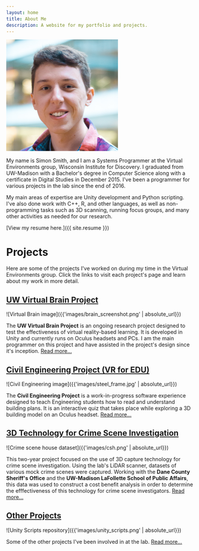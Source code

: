 ```yaml
---
layout: home
title: About Me
description: A website for my portfolio and projects.
---
```


<img src="images\headshot_crop_3_medium.png" alt="Simon Smith" width="300"/>

My name is Simon Smith, and I am a Systems Programmer at the Virtual Environments group, Wisconsin Institute for Discovery. I graduated from UW-Madison with a Bachelor's degree in Computer Science along with a certificate in Digital Studies in December 2015. I've been a programmer for various projects in the lab since the end of 2016.

My main areas of expertise are Unity development and Python scripting. I've also done work with C++, R, and other languages, as well as non-programming tasks such as 3D scanning, running focus groups, and many other activities as needed for our research.

[View my resume here.]({{ site.resume }})

# Projects

Here are some of the projects I've worked on during my time in the Virtual Environments group. Click the links to visit each project's page and learn about my work in more detail.

## [UW Virtual Brain Project](pages/VirtualBrain.html)

![Virtual Brain image]({{'images/brain_screenshot.png' | absolute_url}}) 

The **UW Virtual Brain Project** is an ongoing research project designed to test the effectiveness of virtual reality-based learning. It is developed in Unity and currently runs on Oculus headsets and PCs. I am the main programmer on this project and have assisted in the project's design since it's inception. [Read more...](pages/VirtualBrain.html)

## [Civil Engineering Project (VR for EDU)](pages/CivilEngineering.html)

![Civil Engineering image]({{'images/steel_frame.jpg' | absolute_url}})

The **Civil Engineering Project** is a work-in-progress software experience designed to teach Engineering students how to read and understand building plans. It is an interactive quiz that takes place while exploring a 3D building model on an Oculus headset. [Read more...](pages/CivilEngineering.html)

## [3D Technology for Crime Scene Investigation](pages/3DCSI.html)

![Crime scene house dataset]({{'images/csh.png' | absolute_url}})

This two-year project focused on the use of 3D capture technology for crime scene investigation. Using the lab's LiDAR scanner, datasets of various mock crime scenes were captured. Working with the **Dane County Sheriff's Office** and the **UW-Madison LaFollette School of Public Affairs**, this data was used to construct a cost benefit analysis in order to determine the efffectiveness of this technology for crime scene investigators. [Read more...](pages/3DCSI.html)

## [Other Projects](pages/Other.html)

![Unity Scripts repository]({{'images/unity_scripts.png' | absolute_url}})

Some of the other projects I've been involved in at the lab. [Read more...](pages/Other.html)